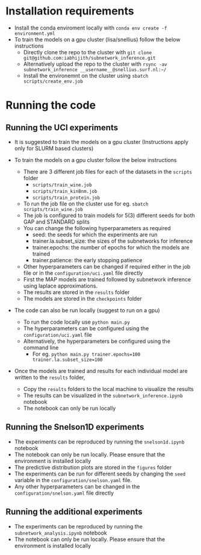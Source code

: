 # Installation requirements
- Install the conda enviroment locally with `conda env create -f environment.yml`  
- To train the models on a gpu cluster (lisa/snellius) follow the below instructions
    - Directly clone the repo to the cluster with `git clone git@github.com:iabhijith/subnetwork_inference.git`
    - Alternatively upload the repo to the cluster with `rsync -av subnetwork_inference __username__@snellius.surf.nl:~/`
    - Install the environemnt on the cluster using `sbatch scripts/create_env.job`

# Running the code
## Running the UCI experiments
- It is suggested to train the models on a gpu cluster (Instructions apply only for SLURM based clusters)
- To train the models on a gpu cluster follow the below instructions
    - There are 3 different job files for each of the datasets in the `scripts` folder
        - `scripts/train_wine.job`
        - `scripts/train_kin8nm.job`
        - `scripts/train_protein.job`
    - To run the job file on the cluster use for eg. `sbatch scripts/train_wine.job`
    - The job is configured to train models for 5(3) different seeds for both GAP and STANDARD splits
    - You can change the following hyperparameters as required
        - seed: the seeds for which the experiments are run
        - trainer.la.subset_size: the sizes of the subnetworks for inference
        - trainer.epochs: the number of epochs for which the models are trained
        - trainer.patience: the early stopping patience
    - Other hyperparameters can be changed if required either in the job file or in the `configuration/uci.yaml` file directly
    - First the MAP models are trained followed by subnetwork inference using laplace approximations.
    - The results are stored in the `results` folder
    - The models are stored in the `checkpoints` folder

- The code can also be run locally (suggest to run on a gpu)
    - To run the code locally use `python main.py`
    - The hyperparameters can be configured using the `configuration/uci.yaml` file 
    - Alternatively, the hyperparameters be configured using the command line
        - For eg. `python main.py trainer.epochs=100 trainer.la.subset_size=100`
        
- Once the models are trained and results for each individual model are written to the `results` folder,
    - Copy the `results` folders to the local machine to visualize the results
    - The results can be visualized in the `subnetwork_inference.ipynb` notebook
    - The notebook can only be run locally


## Running the Snelson1D experiments
- The experiments can be reproduced by running the `snelson1d.ipynb` notebook
- The notebook can only be run locally. Please ensure that the environment is installed locally
- The predictive distribution plots are stored in the `figures` folder
- The experiments can be run for different seeds by changing the `seed` variable in the `configuration/snelson.yaml` file.
- Any other hyperparameters can be changed in the `configuration/snelson.yaml` file directly


## Running the additional experiments
- The experiments can be reproduced by running the `subnetwork_analysis.ipynb` notebook
- The notebook can only be run locally. Please ensure that the environment is installed locally
   
